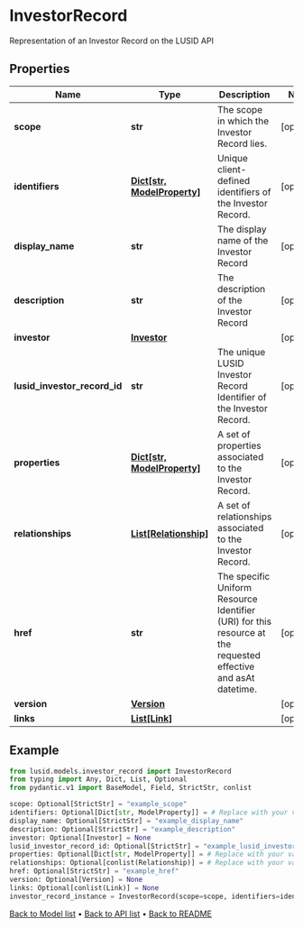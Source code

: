 # InvestorRecord

Representation of an Investor Record on the LUSID API
## Properties
Name | Type | Description | Notes
------------ | ------------- | ------------- | -------------
**scope** | **str** | The scope in which the Investor Record lies. | [optional] 
**identifiers** | [**Dict[str, ModelProperty]**](ModelProperty.md) | Unique client-defined identifiers of the Investor Record. | [optional] 
**display_name** | **str** | The display name of the Investor Record | [optional] 
**description** | **str** | The description of the Investor Record | [optional] 
**investor** | [**Investor**](Investor.md) |  | [optional] 
**lusid_investor_record_id** | **str** | The unique LUSID Investor Record Identifier of the Investor Record. | [optional] 
**properties** | [**Dict[str, ModelProperty]**](ModelProperty.md) | A set of properties associated to the Investor Record. | [optional] 
**relationships** | [**List[Relationship]**](Relationship.md) | A set of relationships associated to the Investor Record. | [optional] 
**href** | **str** | The specific Uniform Resource Identifier (URI) for this resource at the requested effective and asAt datetime. | [optional] 
**version** | [**Version**](Version.md) |  | [optional] 
**links** | [**List[Link]**](Link.md) |  | [optional] 
## Example

```python
from lusid.models.investor_record import InvestorRecord
from typing import Any, Dict, List, Optional
from pydantic.v1 import BaseModel, Field, StrictStr, conlist

scope: Optional[StrictStr] = "example_scope"
identifiers: Optional[Dict[str, ModelProperty]] = # Replace with your value
display_name: Optional[StrictStr] = "example_display_name"
description: Optional[StrictStr] = "example_description"
investor: Optional[Investor] = None
lusid_investor_record_id: Optional[StrictStr] = "example_lusid_investor_record_id"
properties: Optional[Dict[str, ModelProperty]] = # Replace with your value
relationships: Optional[conlist(Relationship)] = # Replace with your value
href: Optional[StrictStr] = "example_href"
version: Optional[Version] = None
links: Optional[conlist(Link)] = None
investor_record_instance = InvestorRecord(scope=scope, identifiers=identifiers, display_name=display_name, description=description, investor=investor, lusid_investor_record_id=lusid_investor_record_id, properties=properties, relationships=relationships, href=href, version=version, links=links)

```

[Back to Model list](../README.md#documentation-for-models) &#8226; [Back to API list](../README.md#documentation-for-api-endpoints) &#8226; [Back to README](../README.md)

